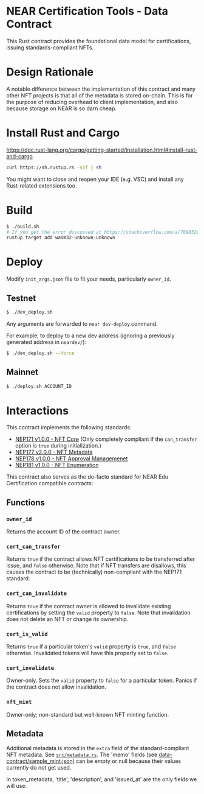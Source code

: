 # NEAR Certification Tools - Data Contract

This Rust contract provides the foundational data model for certifications, issuing standards-compliant NFTs.

# Design Rationale

A notable difference between the implementation of this contract and many other NFT projects is that all of the metadata
is stored on-chain. This is for the purpose of reducing overhead to client implementation, and also because storage on
NEAR is so darn cheap.

# Install Rust and Cargo
https://doc.rust-lang.org/cargo/getting-started/installation.html#install-rust-and-cargo
```bash
curl https://sh.rustup.rs -sSf | sh
```
You might want to close and reopen your IDE (e.g. VSC) and install any Rust-related extensions too.

# Build

```bash
$ ./build.sh
# If you get the error discussed at https://stackoverflow.com/a/70883283/470749, try first running:
rustup target add wasm32-unknown-unknown
```

# Deploy

Modify `init_args.json` file to fit your needs, particularly `owner_id`.

## Testnet

```bash
$ ./dev_deploy.sh
```

Any arguments are forwarded to `near dev-deploy` command.

For example, to deploy to a new dev address (ignoring a previously generated address in `neardev/`):

```bash
$ ./dev_deploy.sh --force
```

## Mainnet

```bash
$ ./deploy.sh ACCOUNT_ID
```

# Interactions

This contract implements the following standards:

* [NEP171 v1.0.0 - NFT Core](https://github.com/near/NEPs/blob/master/specs/Standards/NonFungibleToken/Core.md) (Only
  completely compliant if the `can_transfer` option is `true` during initialization.)
* [NEP177 v2.0.0 - NFT Metadata](https://github.com/near/NEPs/blob/master/specs/Standards/NonFungibleToken/Metadata.md)
* [NEP178 v1.0.0 - NFT Approval Managemenet](https://github.com/near/NEPs/blob/master/specs/Standards/NonFungibleToken/ApprovalManagement.md)
* [NEP181 v1.0.0 - NFT Enumeration](https://github.com/near/NEPs/blob/master/specs/Standards/NonFungibleToken/Enumeration.md)

This contract also serves as the de-facto standard for NEAR Edu Certification compatible contracts:

## Functions

### `owner_id`

Returns the account ID of the contract owner.

### `cert_can_transfer`

Returns `true` if the contract allows NFT certifications to be transferred after issue, and `false` otherwise. Note that
if NFT transfers are disallows, this causes the contract to be (technically) non-compliant with the NEP171 standard.

### `cert_can_invalidate`

Returns `true` if the contract owner is allowed to invalidate existing certifications by setting the `valid` property
to `false`. Note that invalidation does not delete an NFT or change its ownership.

### `cert_is_valid`

Returns `true` if a particular token's `valid` property is `true`, and `false` otherwise. Invalidated tokens will have
this property set to `false`.

### `cert_invalidate`

Owner-only. Sets the `valid` property to `false` for a particular token. Panics if the contract does not allow
invalidation.

### `nft_mint`

Owner-only; non-standard but well-known NFT minting function.

## Metadata

Additional metadata is stored in the `extra` field of the standard-compliant NFT metadata.
See [`src/metadata.rs`](src/metadata.rs).
The 'memo' fields (see [data-contract/sample_mint.json](data-contract/sample_mint.json)) can be empty or null because their values currently do not get used.

In token_metadata, 'title', 'description', and 'issued_at' are the only fields we will use.